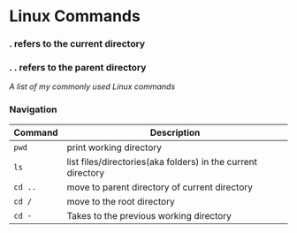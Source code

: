 Linux Commands
============
### . refers to the current directory
### . . refers to the parent directory
 
_A list of my commonly used Linux commands_
### Navigation
| Command | Description |
| ------- | ----------- |
| `pwd` | print working directory |
| `ls` |  list files/directories(aka folders) in the current directory|
| `cd ..` |  move to parent directory of current directory
| `cd /` | move to the root directory
| `cd -` | Takes to the previous working directory